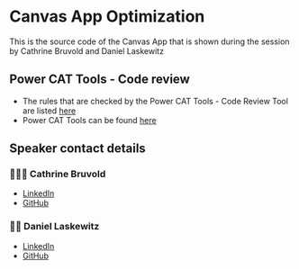 # Canvas App Optimization
This is the source code of the Canvas App that is shown during the session by Cathrine Bruvold and Daniel Laskewitz

## Power CAT Tools - Code review

- The rules that are checked by the Power CAT Tools - Code Review Tool are listed [here](./rules/README.md)
- Power CAT Tools can be found [here](https://aka.ms/powercattools)

## Speaker contact details

### 🦸🏻‍♀️ Cathrine Bruvold

- [LinkedIn](https://www.linkedin.com/in/cathrine-bruvold-b91b92113/)
- [GitHub](https://github.com/cathrinebruvold)

### 👴🏻 Daniel Laskewitz

- [LinkedIn](https://www.linkedin.com/in/laskewitz)
- [GitHub](https://github.com/Laskewitz)
